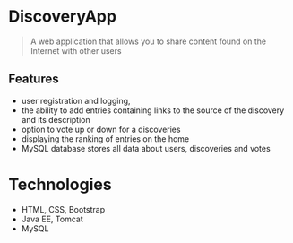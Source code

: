 # DiscoveryApp
> A web application that allows you to share content found on the Internet with other users

## Features
* user registration and logging, 
* the ability to add entries containing links to the source of the discovery and its description
* option to vote up or down for a discoveries 
* displaying the ranking of entries on the home 
* MySQL database stores all data about users, discoveries and votes

# Technologies

- HTML, CSS, Bootstrap
- Java EE, Tomcat
- MySQL

